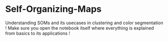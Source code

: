 # Self-Organizing-Maps
Understanding SOMs and its usecases in clustering and color segmentation !
Make sure you open the notebook itself where everything is explained from basics to its applications !

